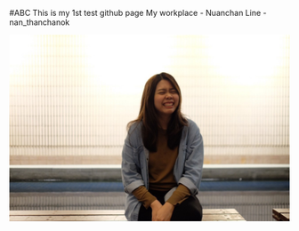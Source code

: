 #ABC
 This is my 1st test github page 
My workplace - Nuanchan
Line - nan_thanchanok

![GitHub Logo](/pic/S__5603364.jpg)

